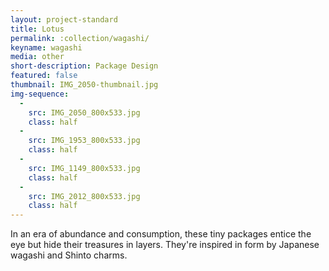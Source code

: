 ```yaml
---
layout: project-standard
title: Lotus
permalink: :collection/wagashi/
keyname: wagashi
media: other
short-description: Package Design
featured: false
thumbnail: IMG_2050-thumbnail.jpg
img-sequence:
  -
    src: IMG_2050_800x533.jpg
    class: half
  -
    src: IMG_1953_800x533.jpg
    class: half
  -
    src: IMG_1149_800x533.jpg
    class: half
  -
    src: IMG_2012_800x533.jpg
    class: half
---
```


In an era of abundance and consumption, these tiny packages entice the eye but hide their treasures in layers. They're inspired in form by Japanese wagashi and Shinto charms.
